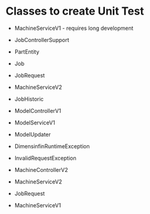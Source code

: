 # Classes to create Unit Test
* MachineServiceV1 - requires long development
* JobControllerSupport
* PartEntity
* Job
* JobRequest


* MachineServiceV2
* JobHistoric
* ModelControllerV1
* ModelServiceV1
* ModelUpdater

* DimensinfinRuntimeException
* InvalidRequestException
* MachineControllerV2
* MachineServiceV2
* JobRequest
* MachineServiceV1
